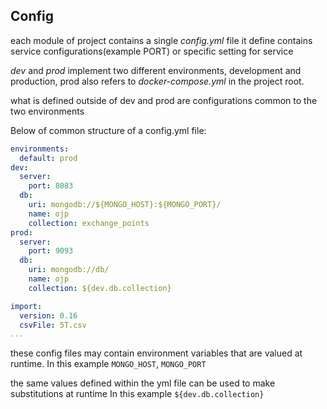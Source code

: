 
## Config

each module of project contains a single *config.yml* file
it define contains service configurations(example PORT) or specific setting for service

*dev* and *prod* implement two different environments, development and production,
prod also refers to *docker-compose.yml* in the project root.

what is defined outside of dev and prod are configurations common to the two environments

Below of common structure of a config.yml file:
```yaml
environments:
  default: prod
dev:
  server:
    port: 8083
  db:
    uri: mongodb://${MONGO_HOST}:${MONGO_PORT}/
    name: ojp
    collection: exchange_points
prod:
  server:
    port: 9093
  db:
    uri: mongodb://db/
    name: ojp
    collection: ${dev.db.collection}

import:
  version: 0.16
  csvFile: 5T.csv
...

```
these config files may contain environment variables that are valued at runtime.
In this example ```MONGO_HOST```, ```MONGO_PORT```

the same values defined within the yml file can be used to make substitutions at runtime
In this example ```${dev.db.collection}```
